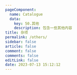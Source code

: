 ```yaml
---
pageComponent: 
  name: Catalogue
  data: 
    key: 50.其他
    description: 包含一些其他内容
title: 杂项
permalink: /others/
sidebar: false
article: false
comment: false
comments: false
editLink: false
date: 2023-07-13 15:12:12
---
```

